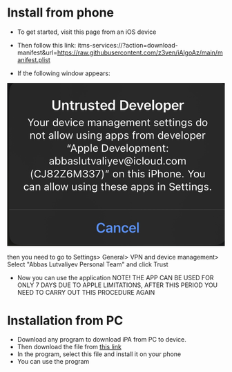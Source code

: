 # Install from phone
* To get started, visit this page from an iOS device

* Then follow this link: itms-services://?action=download-manifest&url=https://raw.githubusercontent.com/z3ven/iAlgoAz/main/manifest.plist

* If the following window appears:

![confdev](untrusted.jpg)

then you need to go to Settings> General> VPN and device management> Select "Abbas Lutvaliyev Personal Team" and click Trust

* Now you can use the application
NOTE! THE APP CAN BE USED FOR ONLY 7 DAYS DUE TO APPLE LIMITATIONS, AFTER THIS PERIOD YOU NEED TO CARRY OUT THIS PROCEDURE AGAIN
# Installation from PC
* Download any program to download iPA from PC to device.
* Then download the file from [this link](https://github.com/z3ven/iAlgoAz/releases/download/ialgoaz/release.ipa)
* In the program, select this file and install it on your phone
* You can use the program
